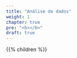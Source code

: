```yaml
---
title: "Análise de dados"
weight: 1
chapter: true
pre: "<b></b>"
draft: true
---
```


{{% children  %}}